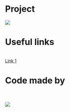 # Project

<img src="https://www.uplooder.net/img/image/59/9be1b209324fbed644751e944afbebf2/1-2.PNG">

# Useful links
<br>
<a href="https://roboeq.ir/blog/%D8%B1%D8%A7%D9%87-%D8%A7%D9%86%D8%AF%D8%A7%D8%B2%DB%8C-lcd-%D9%83%D8%A7%D8%B1%D8%A7%D9%83%D8%AA%D8%B1%DB%8C-16x2-%D8%A8%D8%A7-%D8%A2%D8%B1%D8%AF%D9%88%DB%8C%D9%86%D9%88/" >Link 1 </a>

# Code made by
<br>
<br>
<img src="https://www.uplooder.net/img/image/93/b2083edbc770b7d814d3fcc62dc5f73a/GPTCode.PNG">
